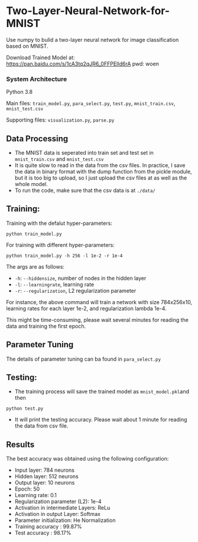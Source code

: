# Two-Layer-Neural-Network-for-MNIST
Use numpy to bulid a two-layer neural network for image classification based on MNIST.

Download Trained Model at: https://pan.baidu.com/s/1cA3tq2qJR6_0FFPEIld6rA pwd: woen
### System Architecture 
Python 3.8

Main files:  `train_model.py`,  `para_select.py`,  `test.py`,  `mnist_train.csv`, `mnist_test.csv`

Supporting files:  `visualization.py`,  `parse.py`
## Data Processing
* The MNIST data is seperated into train set and test set in `mnist_train.csv` and `mnist_test.csv`
* It is quite slow to read in the data from the csv files. In practice, I save the data in binary format with the dump function from the pickle module, but it is too big to upload, so I just upload the csv files at   as well as the whole model.
* To run the code, make sure that the csv data is at `./data/`


## Training:
Training with the defalut hyper-parameters:

`python train_model.py`

For training with different hyper-parameters:

`python train_model.py -h 256 -l 1e-2 -r 1e-4`

The args are as follows:
* `-h`:  `--hiddensize`, number of nodes in the hidden layer
* `-l`:  `--learningrate`, learning rate 
* `-r`: `--regularization`, L2 regularization parameter 


For instance, the above command will train a network with size 784x256x10, learning rates for each layer 1e-2,  and regularization lambda 1e-4.

This might be time-consuming, please wait several minutes for reading the data and training the first epoch.

## Parameter Tuning
The details of parameter tuning can ba found in `para_select.py`

## Testing:
* The training process will save the trained model as `mnist_model.pkl`and then 

 `python test.py `

* It will print the testing accuracy. Please wait about 1 minute for reading the data from csv file.


## Results
The best accuracy was obtained using the following configuration:

* Input layer: 784 neurons
* Hidden layer: 512 neurons
* Output layer: 10 neurons
* Epoch: 50
* Learning rate: 0.1
* Regularization parameter (L2):  1e-4
* Activation in intermediate Layers: ReLu 
* Activation in output Layer: Softmax
* Parameter initialization: He Normalization
* Training accuracy : 99.87%
* Test accuracy : 98.17%
